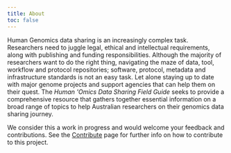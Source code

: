 ```yaml
---
title: About
toc: false
---
```


Human Genomics data sharing is an increasingly complex task. Researchers need to juggle legal, ethical and intellectual requirements, along with publishing and funding responsibilities. Although the majority of researchers want to do the right thing, navigating the maze of data, tool, workflow and protocol repositories; software, protocol, metadata and infrastructure standards is not an easy task. Let alone staying up to date with major genome projects and support agencies that can help them on their quest. The *Human 'Omics Data Sharing Field Guide* seeks to provide a comprehensive resource that gathers together essential information on a broad range of topics to help Australian researchers on their genomics data sharing journey. 

We consider this a work in progress and would welcome your feedback and contributions. See the [Contribute](contribute) page for further info on how to contribute to this project.